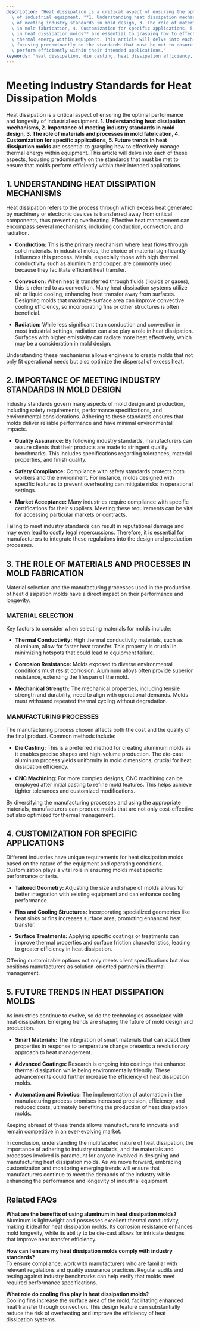 ```yaml
---
description: "Heat dissipation is a critical aspect of ensuring the optimal performance and longevity\
  \ of industrial equipment. **1. Understanding heat dissipation mechanisms, 2. Importance\
  \ of meeting industry standards in mold design, 3. The role of materials and processes\
  \ in mold fabrication, 4. Customization for specific applications, 5. Future trends\
  \ in heat dissipation molds** are essential to grasping how to effectively manage\
  \ thermal energy within equipment. This article will delve into each of these aspects,\
  \ focusing predominantly on the standards that must be met to ensure that molds\
  \ perform efficiently within their intended applications."
keywords: "heat dissipation, die casting, heat dissipation efficiency, die casting process"
---
```

# Meeting Industry Standards for Heat Dissipation Molds

Heat dissipation is a critical aspect of ensuring the optimal performance and longevity of industrial equipment. **1. Understanding heat dissipation mechanisms, 2. Importance of meeting industry standards in mold design, 3. The role of materials and processes in mold fabrication, 4. Customization for specific applications, 5. Future trends in heat dissipation molds** are essential to grasping how to effectively manage thermal energy within equipment. This article will delve into each of these aspects, focusing predominantly on the standards that must be met to ensure that molds perform efficiently within their intended applications.

## 1. UNDERSTANDING HEAT DISSIPATION MECHANISMS

Heat dissipation refers to the process through which excess heat generated by machinery or electronic devices is transferred away from critical components, thus preventing overheating. Effective heat management can encompass several mechanisms, including conduction, convection, and radiation. 

- **Conduction:** This is the primary mechanism where heat flows through solid materials. In industrial molds, the choice of material significantly influences this process. Metals, especially those with high thermal conductivity such as aluminum and copper, are commonly used because they facilitate efficient heat transfer.

- **Convection:** When heat is transferred through fluids (liquids or gases), this is referred to as convection. Many heat dissipation systems utilize air or liquid cooling, enhancing heat transfer away from surfaces. Designing molds that maximize surface area can improve convective cooling efficiency, so incorporating fins or other structures is often beneficial.

- **Radiation:** While less significant than conduction and convection in most industrial settings, radiation can also play a role in heat dissipation. Surfaces with higher emissivity can radiate more heat effectively, which may be a consideration in mold design.

Understanding these mechanisms allows engineers to create molds that not only fit operational needs but also optimize the dispersal of excess heat.

## 2. IMPORTANCE OF MEETING INDUSTRY STANDARDS IN MOLD DESIGN

Industry standards govern many aspects of mold design and production, including safety requirements, performance specifications, and environmental considerations. Adhering to these standards ensures that molds deliver reliable performance and have minimal environmental impacts. 

- **Quality Assurance:** By following industry standards, manufacturers can assure clients that their products are made to stringent quality benchmarks. This includes specifications regarding tolerances, material properties, and finish quality.

- **Safety Compliance:** Compliance with safety standards protects both workers and the environment. For instance, molds designed with specific features to prevent overheating can mitigate risks in operational settings.

- **Market Acceptance:** Many industries require compliance with specific certifications for their suppliers. Meeting these requirements can be vital for accessing particular markets or contracts.

Failing to meet industry standards can result in reputational damage and may even lead to costly legal repercussions. Therefore, it is essential for manufacturers to integrate these regulations into the design and production processes.

## 3. THE ROLE OF MATERIALS AND PROCESSES IN MOLD FABRICATION

Material selection and the manufacturing processes used in the production of heat dissipation molds have a direct impact on their performance and longevity.

### MATERIAL SELECTION

Key factors to consider when selecting materials for molds include:

- **Thermal Conductivity:** High thermal conductivity materials, such as aluminum, allow for faster heat transfer. This property is crucial in minimizing hotspots that could lead to equipment failure.

- **Corrosion Resistance:** Molds exposed to diverse environmental conditions must resist corrosion. Aluminum alloys often provide superior resistance, extending the lifespan of the mold.

- **Mechanical Strength:** The mechanical properties, including tensile strength and durability, need to align with operational demands. Molds must withstand repeated thermal cycling without degradation.

### MANUFACTURING PROCESSES

The manufacturing process chosen affects both the cost and the quality of the final product. Common methods include:

- **Die Casting:** This is a preferred method for creating aluminum molds as it enables precise shapes and high-volume production. The die-cast aluminum process yields uniformity in mold dimensions, crucial for heat dissipation efficiency.

- **CNC Machining:** For more complex designs, CNC machining can be employed after initial casting to refine mold features. This helps achieve tighter tolerances and customized modifications.

By diversifying the manufacturing processes and using the appropriate materials, manufacturers can produce molds that are not only cost-effective but also optimized for thermal management.

## 4. CUSTOMIZATION FOR SPECIFIC APPLICATIONS

Different industries have unique requirements for heat dissipation molds based on the nature of the equipment and operating conditions. Customization plays a vital role in ensuring molds meet specific performance criteria.

- **Tailored Geometry:** Adjusting the size and shape of molds allows for better integration with existing equipment and can enhance cooling performance.

- **Fins and Cooling Structures:** Incorporating specialized geometries like heat sinks or fins increases surface area, promoting enhanced heat transfer.

- **Surface Treatments:** Applying specific coatings or treatments can improve thermal properties and surface friction characteristics, leading to greater efficiency in heat dissipation.

Offering customizable options not only meets client specifications but also positions manufacturers as solution-oriented partners in thermal management.

## 5. FUTURE TRENDS IN HEAT DISSIPATION MOLDS

As industries continue to evolve, so do the technologies associated with heat dissipation. Emerging trends are shaping the future of mold design and production.

- **Smart Materials:** The integration of smart materials that can adapt their properties in response to temperature change presents a revolutionary approach to heat management.

- **Advanced Coatings:** Research is ongoing into coatings that enhance thermal dissipation while being environmentally friendly. These advancements could further increase the efficiency of heat dissipation molds.

- **Automation and Robotics:** The implementation of automation in the manufacturing process promises increased precision, efficiency, and reduced costs, ultimately benefiting the production of heat dissipation molds.

Keeping abreast of these trends allows manufacturers to innovate and remain competitive in an ever-evolving market.

In conclusion, understanding the multifaceted nature of heat dissipation, the importance of adhering to industry standards, and the materials and processes involved is paramount for anyone involved in designing and manufacturing heat dissipation molds. As we move forward, embracing customization and monitoring emerging trends will ensure that manufacturers continue to meet the demands of the industry while enhancing the performance and longevity of industrial equipment.

## Related FAQs

**What are the benefits of using aluminum in heat dissipation molds?**  
Aluminum is lightweight and possesses excellent thermal conductivity, making it ideal for heat dissipation molds. Its corrosion resistance enhances mold longevity, while its ability to be die-cast allows for intricate designs that improve heat transfer efficiency.

**How can I ensure my heat dissipation molds comply with industry standards?**  
To ensure compliance, work with manufacturers who are familiar with relevant regulations and quality assurance practices. Regular audits and testing against industry benchmarks can help verify that molds meet required performance specifications.

**What role do cooling fins play in heat dissipation molds?**  
Cooling fins increase the surface area of the mold, facilitating enhanced heat transfer through convection. This design feature can substantially reduce the risk of overheating and improve the efficiency of heat dissipation systems.
